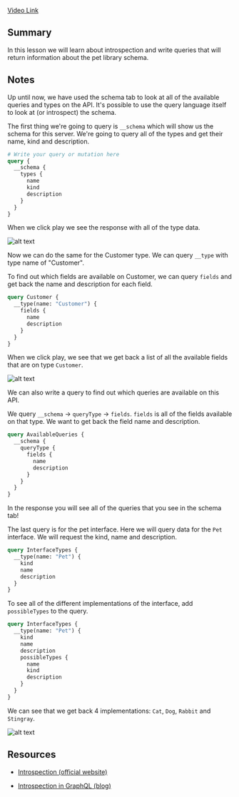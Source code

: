 [Video Link](https://egghead.io/lessons/graphql-query-a-graphql-api-s-types-with-introspection-queries)

## Summary

In this lesson we will learn about introspection and write queries that will return information about the pet library schema.

## Notes

Up until now, we have used the schema tab to look at all of the available queries and types on the API. It's possible to use the query language itself to look at (or introspect) the schema.

The first thing we're going to query is `__schema` which will show us the schema for this server. We're going to query all of the types and get their name, kind and description.

```graphql
# Write your query or mutation here
query {
  __schema {
    types {
      name
      kind
      description
    }
  }
}
```

When we click play we see the response with all of the type data.

![alt text](https://i.ibb.co/gt2SDzv/scrnli-1-27-2020-6-10-47-PM.png)

Now we can do the same for the Customer type. We can query `__type` with type name of "Customer".

To find out which fields are available on Customer, we can query `fields` and get back the name and description for each field.

```graphql
query Customer {
  __type(name: "Customer") {
    fields {
      name
      description
    }
  }
}
```

When we click play, we see that we get back a list of all the available fields that are on type `Customer`.

![alt text](https://i.ibb.co/PFCf7sc/scrnli-1-27-2020-6-21-09-PM.png)

We can also write a query to find out which queries are available on this API.

We query `__schema` -> `queryType` -> `fields`. `fields` is all of the fields available on that type. We want to get back the field name and description.

```graphql
query AvailableQueries {
  __schema {
    queryType {
      fields {
        name
        description
      }
    }
  }
}
```

In the response you will see all of the queries that you see in the schema tab!

The last query is for the pet interface. Here we will query data for the `Pet` interface. We will request the kind, name and description.

```graphql
query InterfaceTypes {
  __type(name: "Pet") {
    kind
    name
    description
  }
}
```

To see all of the different implementations of the interface, add `possibleTypes` to the query.

```graphql
query InterfaceTypes {
  __type(name: "Pet") {
    kind
    name
    description
    possibleTypes {
      name
      kind
      description
    }
  }
}
```

We can see that we get back 4 implementations: `Cat`, `Dog`, `Rabbit` and `Stingray`.

![alt text](https://i.ibb.co/rs7x8Tv/scrnli-1-27-2020-6-37-29-PM.png)

## Resources

- [Introspection (official website)](https://graphql.org/learn/introspection/)

- [Introspection in GraphQL (blog)](https://medium.com/@ignaciochiazzo/introspection-in-graphql-a5a5bd744a66)
